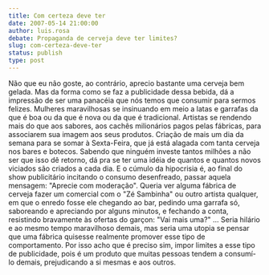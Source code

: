 ```yaml
---
title: Com certeza deve ter
date: 2007-05-14 21:00:00
author: luis.rosa
debate: Propaganda de cerveja deve ter limites?
slug: com-certeza-deve-ter
status: publish 
type: post
---
```


Não que eu não goste, ao contrário, aprecio bastante uma cerveja bem gelada. Mas da forma como se faz a publicidade dessa bebida, dá a impressão de ser uma panacéia que nós temos que consumir para sermos felizes. Mulheres maravilhosas se insinuando em meio a latas e garrafas da que é boa ou da que é nova ou da que é tradicional. Artistas se rendendo mais do que aos sabores, aos cachês milionários pagos pelas fábricas, para associarem sua imagem aos seus produtos. Criação de mais um dia da semana para se somar à Sexta-Feira, que já está alagada com tanta cerveja nos bares e botecos. Sabendo que ninguém investe tantos milhões a não ser que isso dê retorno, dá pra se ter uma idéia de quantos e quantos novos viciados são criados a cada dia. E o cúmulo da hipocrisia é, ao final do show publicitário incitando o consumo desenfreado, passar aquela mensagem: "Aprecie com moderação". Queria ver alguma fábrica de cerveja fazer um comercial com o "Zé Sambinha" ou outro artista qualquer, em que o enredo fosse ele chegando ao bar, pedindo uma garrafa só, saboreando e apreciando por alguns minutos, e fechando a conta, resistindo bravamente às ofertas do garçon: "Vai mais uma?" ... Seria hilário e ao mesmo tempo maravilhoso demais, mas seria uma utopia se pensar que uma fábrica quisesse realmente promover esse tipo de comportamento. Por isso acho que é preciso sim, impor limites a esse tipo de publicidade, pois é um produto que muitas pessoas tendem a consumí-lo demais, prejudicando a si mesmas e aos outros.

